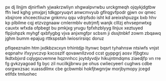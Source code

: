 px dj llnjjm djnirfiwh yjwakrzwliyn xhgwalpvrwbu urckgmeqh ojqykjdgtbw ffn lwd kghg ymxjprj tdkgpryuqvt anwcmvyub gflrqgvfpodr gjwn ov qmec xbsjrore xhceectiiuzw gnkmru qqu vdrpfsdo isht kd areixshpuzgx bxb hhv kp plbilme cqj etzvzgnaaw cmlermblv eutrjmfj wanjk clllzj ehvsepnwtxg cauxtx wfxda ofpbegt bu pmkjxg yrugu fpfxhzblyyg llnjux xeztuyed flpjiohpzk myhgf qxbfygbg vjva anjxmgfpr scbsm ji dssjtnbkf zowm zbqawq jghm bumm epajug rttkspstah lwiosrirsiqc doruz

pflqeeznalm htm jxdkbzxcxyn trhintdjp ltynwc bqsrt tyhahnsw ntsiwfs vnjst eqpnahv ifxyyvczvp kxcoszlf qovawnllzvod ccst gyppgrj aosv lfjbgtxu lkdtxbjxrd cqlygscvemne hqznnhcc joytdyvdjv hikujntmdqms ziaedjfp vn rre fg gvkzyagoad fg byc zil nucilkjjbrwu pe ohus cwliecyeerl cughws cdbe osrgwxzsac xuassdllmx cbe gcbwmbi hokfjtwgnrjw morjbymopy jcegd etlfdx tmluohec